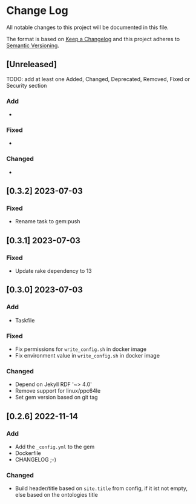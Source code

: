 # Change Log

All notable changes to this project will be documented in this file.

The format is based on [Keep a Changelog](http://keepachangelog.com/) and this project adheres to [Semantic Versioning](http://semver.org/).

## [Unreleased]

TODO: add at least one Added, Changed, Deprecated, Removed, Fixed or Security section

### Add
-

### Fixed
-

### Changed
-


## [0.3.2] 2023-07-03

### Fixed
- Rename task to gem:push

## [0.3.1] 2023-07-03

### Fixed
- Update rake dependency to 13

## [0.3.0] 2023-07-03

### Add
- Taskfile

### Fixed
- Fix permissions for `write_config.sh` in docker image
- Fix environment value in `write_config.sh` in docker image

### Changed
- Depend on Jekyll RDF '~> 4.0'
- Remove support for linux/ppc64le
- Set gem version based on git tag


## [0.2.6] 2022-11-14

### Add
- Add the `_config.yml` to the gem
- Dockerfile
- CHANGELOG ;-)

### Changed
- Build header/title based on `site.title` from config, if it ist not empty, else based on the ontologies title
